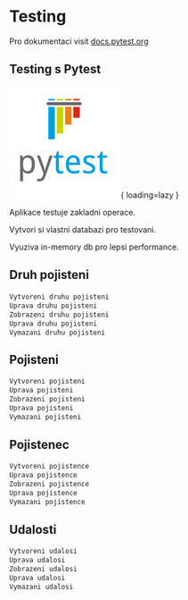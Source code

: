 # Testing
Pro dokumentaci visit [docs.pytest.org](https://docs.pytest.org/en/7.2.x/)

## Testing s Pytest
![Login token](img/pytest1.png){ loading=lazy }

Aplikace testuje zakladni operace.

Vytvori si vlastni databazi pro testovani.

Vyuziva in-memory db pro lepsi performance.
## Druh pojisteni

    Vytvoreni druhu pojisteni
    Uprava druhu pojisteni
    Zobrazeni druhu pojisteni
    Uprava druhu pojisteni
    Vymazani druhu pojisteni

## Pojisteni

    Vytvoreni pojisteni
    Uprava pojisteni
    Zobrazeni pojisteni
    Uprava pojisteni
    Vymazani pojisteni

## Pojistenec

    Vytvoreni pojistence
    Uprava pojistence
    Zobrazeni pojistence
    Uprava pojistence
    Vymazani pojistence

## Udalosti

    Vytvoreni udalosi
    Uprava udalosi
    Zobrazeni udalosi
    Uprava udalosi
    Vymazani udalosi
